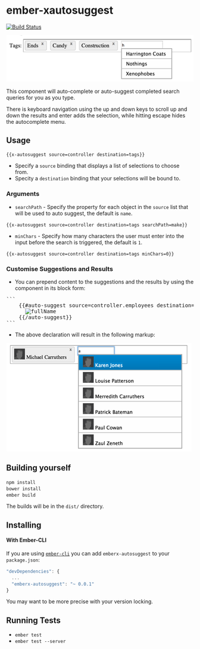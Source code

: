 ember-xautosuggest
=================
[![Build Status](https://secure.travis-ci.org/dagda1/emberx-autosuggest.svg?branch=master)](http://travis-ci.org/dockyard/ember-validations)

![ember autosuggest](autosuggest.png)

This component will auto-complete or auto-suggest completed search queries for you as you type.

There is keyboard navigation using the up and down keys to scroll up and down the results and enter adds the selection,
while hitting escape hides the autocomplete menu.

## Usage
```
{{x-autosuggest source=controller destination=tags}}
```
- Specify a `source` binding that displays a list of selections to choose from.
- Specity  a `destination` binding that your selections will be bound to.

### Arguments
- `searchPath` - Specify the property for each object in the `source` list that will be used to auto suggest, the default is `name`.

```
{{x-autosuggest source=controller destination=tags searchPath=make}}
```

- `minChars` - Specify how many characters the user must enter into the input before the search is triggered, the default is `1`.
```
{{x-autosuggest source=controller destination=tags minChars=0}}
```

### Customise Suggestions and Results
- You can prepend content to the suggestions and the results by using the component in its block form:
<pre>
```
    {{#auto-suggest source=controller.employees destination=tags searchPath="fullName" minChars=0}}
      <img src="img/small_avatar.png" {{bindAttr alt="fullName"}}/>
    {{/auto-suggest}}
```
</pre>

- The above declaration will result in the following markup:

![ember autosuggest](custom.png)

## Building yourself ##

```bash
npm install
bower install
ember build
```

The builds will be in the `dist/` directory.

## Installing ##

#### With Ember-CLI ####
If you are using
[`ember-cli`](https://github.com/stefanpenner/ember-cli) you can add
`emberx-autosuggest` to your `package.json`:

```javascript
"devDependencies": {
  ...
  "emberx-autosuggest": "~ 0.0.1"
}
```

You may want to be more precise with your version locking.

## Running Tests

* `ember test`
* `ember test --server`
